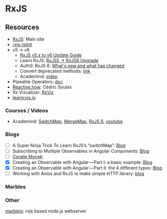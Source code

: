 # RxJS

## Resources

* [RxJS](https://rxjs-dev.firebaseapp.com/): Main site
* [rxjs-tslint](https://github.com/ReactiveX/rxjs-tslint)
* v5 -&gt; v6
  * [RxJS v5.x to v6 Update Guide](https://github.com/ReactiveX/rxjs/blob/master/docs_app/content/guide/v6/migration.md)
  * Learn RxJS: [RxJS5 -&gt; RxJS6 Upgrade](https://www.learnrxjs.io/concepts/rxjs5-6.html)
  * Auth0: RxJS 6: [What's new and what has changed](https://auth0.com/blog/whats-new-in-rxjs-6/)
  * Convert deprecated methods: [link](https://github.com/ReactiveX/rxjs/blob/master/docs_app/content/guide/v6/migration.md#dep-methods)
  * Academind: [video](https://www.academind.com/learn/angular/snippets/angular-6-whats-new-angular-upgrade/)
* Pipeable Operators: [doc](https://github.com/ReactiveX/rxjs/blob/91088dae1df097be2370c73300ffa11b27fd0100/doc/pipeable-operators.md)
* [Reactive.how](http://reactive.how/):  Cédric Soulas
* Rx Vizualizer: [RxViz](https://rxviz.com/examples/basic-interval)
* [learnrxjs.io](https://www.learnrxjs.io/)

### Courses / Videos

* Academind: [SwitchMap](https://www.youtube.com/watch?v=6lKoLwGlglE), [MergeMap](https://www.youtube.com/watch?v=b59tcUwfpWU), [RxJS 6](https://www.youtube.com/watch?v=X9fdpGthrXA), [youtube](https://www.youtube.com/results?search_query=academind+rxjs)

### Blogs

* [ ] A Super Ninja Trick To Learn RxJS’s “switchMap”: [Blog](https://medium.com/@shairez/a-super-ninja-trick-to-learn-rxjss-switchmap-mergemap-concatmap-and-exhaustmap-forever-88e178a75f1b)
* [ ] Subscribing to Multiple Observables in Angular Components: [Blog](https://coryrylan.com/blog/subscribing-to-multiple-observables-in-angular-components)
* [ ]  [Coralie Mycek](https://medium.com/@coralie.mycek?source=post_header_lockup):
  * [x] Creating an Observable with Angular — Part I: a basic example: [Blog](https://medium.com/front-end-hacking/creating-an-observable-with-angular-part-i-a-basic-example-3302f1f87b52)
  * [x] Creating an Observable with Angular — Part II: the 4 different types: [Blog](https://medium.com/front-end-hacking/creating-an-observable-with-angular-part-ii-the-4-different-types-3d8fd2835850)
* [ ] Working with Axios and RxJS to make simple HTTP library: [blog](https://itnext.io/working-with-axios-and-rxjs-to-make-simple-ajax-service-module-6fda9ecdaf9f)

### Marbles

### Other

[marblejs](https://github.com/marblejs/marble): rxjs based node.js webserver



